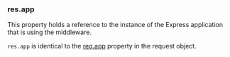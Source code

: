 <h3 id='res.app'>res.app<span class="avaibility"></span> <span class="deprecated"></span></h3>

This property holds a reference to the instance of the Express application that is using the middleware.

`res.app` is identical to the [req.app](#req.app) property in the request object.
